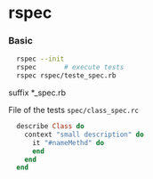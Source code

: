 # rspec

### Basic
```zsh
  rspec --init
  rspec       # execute tests
  rspec rspec/teste_spec.rb
```

suffix *_spec.rb

File of the tests `spec/class_spec.rc`

```ruby
  describe Class do
    context "small description" do
      it "#nameMethd" do 
      end
    end 
  end
```
